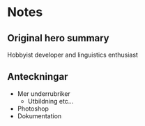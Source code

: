 # Notes

## Original hero summary

Hobbyist developer and linguistics enthusiast

## Anteckningar

- Mer underrubriker
  - Utbildning etc...
- Photoshop
- Dokumentation

